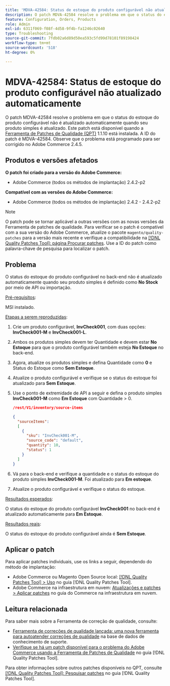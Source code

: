 ```yaml
---
title: 'MDVA-42584: Status de estoque do produto configurável não atualizado automaticamente'
description: O patch MDVA-42584 resolve o problema em que o status do estoque do produto configurável não é atualizado automaticamente quando seu produto simples é atualizado. Este patch está disponível quando a [Ferramenta de correções de qualidade (QPT)](https://experienceleague.adobe.com/en/docs/commerce-operations/tools/quality-patches-tool/quality-patches-tool-to-self-serve-quality-patches) 1.1.10 está instalada. A ID do patch é MDVA-42584. Observe que o problema está programado para ser corrigido no Adobe Commerce 2.4.5.
feature: Configuration, Orders, Products
role: Admin
exl-id: 6311f069-f08f-4d58-9f4b-fa1246c02640
type: Troubleshooting
source-git-commit: 7fdb02a6d89d50ea593c5fd99d78101f89198424
workflow-type: tm+mt
source-wordcount: '518'
ht-degree: 0%

---
```


# MDVA-42584: Status de estoque do produto configurável não atualizado automaticamente

O patch MDVA-42584 resolve o problema em que o status do estoque do produto configurável não é atualizado automaticamente quando seu produto simples é atualizado. Este patch está disponível quando a [Ferramenta de Patches de Qualidade (QPT)](https://experienceleague.adobe.com/en/docs/commerce-operations/tools/quality-patches-tool/quality-patches-tool-to-self-serve-quality-patches) 1.1.10 está instalada. A ID do patch é MDVA-42584. Observe que o problema está programado para ser corrigido no Adobe Commerce 2.4.5.

## Produtos e versões afetados

**O patch foi criado para a versão do Adobe Commerce:**

* Adobe Commerce (todos os métodos de implantação) 2.4.2-p2

**Compatível com as versões do Adobe Commerce:**

* Adobe Commerce (todos os métodos de implantação) 2.4.2 - 2.4.2-p2

>[!NOTE]
>
>O patch pode se tornar aplicável a outras versões com as novas versões da Ferramenta de patches de qualidade. Para verificar se o patch é compatível com a sua versão do Adobe Commerce, atualize o pacote `magento/quality-patches` para a versão mais recente e verifique a compatibilidade na [[!DNL Quality Patches Tool]: página Procurar patches](https://experienceleague.adobe.com/en/docs/commerce-operations/tools/quality-patches-tool/quality-patches-tool-to-self-serve-quality-patches). Use a ID do patch como palavra-chave de pesquisa para localizar o patch.

## Problema

O status do estoque do produto configurável no back-end não é atualizado automaticamente quando seu produto simples é definido como **No Stock** por meio de API ou importação.

<u>Pré-requisitos</u>:

MSI instalado.

<u>Etapas a serem reproduzidas</u>:

1. Crie um produto configurável, **InvCheck001**, com duas opções: **InvCheck001-M** e **InvCheck001-L**.
1. Ambos os produtos simples devem ter Quantidade e devem estar **No Estoque** para que o produto configurável também esteja **No Estoque** no back-end.
1. Agora, atualize os produtos simples e defina Quantidade como **0** e Status do Estoque como **Sem Estoque**.
1. Atualize o produto configurável e verifique se o status do estoque foi atualizado para **Sem Estoque**.
1. Use o ponto de extremidade de API a seguir e defina o produto simples **InvCheck001-M** como **Em Estoque** com Quantidade > 0.

   ```JSON
   /rest/V1/inventory/source-items
   
   {
     "sourceItems":
     [
       {
         "sku": "InvCheck001-M",
         "source_code": "default",
         "quantity": 10,
         "status": 1
       }
     ]
   }
   ```

1. Vá para o back-end e verifique a quantidade e o status do estoque do produto simples **InvCheck001-M**. Foi atualizado para **Em estoque**.
1. Atualize o produto configurável e verifique o status do estoque.

<u>Resultados esperados</u>:

O status do estoque do produto configurável **InvCheck001** no back-end é atualizado automaticamente para **Em Estoque**.

<u>Resultados reais</u>:

O status do estoque do produto configurável ainda é **Sem Estoque**.

## Aplicar o patch

Para aplicar patches individuais, use os links a seguir, dependendo do método de implantação:

* Adobe Commerce ou Magento Open Source local: [[!DNL Quality Patches Tool] > Uso](/help/tools/quality-patches-tool/usage.md) no guia [!DNL Quality Patches Tool].
* Adobe Commerce na infraestrutura em nuvem: [Atualizações e patches > Aplicar patches](https://experienceleague.adobe.com/docs/commerce-cloud-service/user-guide/develop/upgrade/apply-patches.html) no guia do Commerce na infraestrutura em nuvem.

## Leitura relacionada

Para saber mais sobre a Ferramenta de correção de qualidade, consulte:

* [Ferramenta de correções de qualidade lançada: uma nova ferramenta para autoatender correções de qualidade](https://experienceleague.adobe.com/en/docs/commerce-operations/tools/quality-patches-tool/quality-patches-tool-to-self-serve-quality-patches) na base de dados de conhecimento de suporte.
* [Verifique se há um patch disponível para o problema do Adobe Commerce usando a Ferramenta de Patches de Qualidade](/help/tools/quality-patches-tool/patches-available-in-qpt/check-patch-for-magento-issue-with-magento-quality-patches.md) no guia [!DNL Quality Patches Tool].

Para obter informações sobre outros patches disponíveis no QPT, consulte [[!DNL Quality Patches Tool]: Pesquisar patches](https://experienceleague.adobe.com/tools/commerce-quality-patches/index.html) no guia [!DNL Quality Patches Tool].
